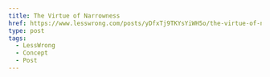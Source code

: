 ```yaml
---
title: The Virtue of Narrowness
href: https://www.lesswrong.com/posts/yDfxTj9TKYsYiWH5o/the-virtue-of-narrowness
type: post
tags:
  - LessWrong
  - Concept
  - Post
---
```


